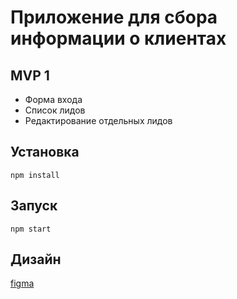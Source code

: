 # Приложение для сбора информации о клиентах

## MVP 1

- Форма входа
- Список лидов
- Редактирование отдельных лидов

## Установка

``` shell script
npm install 
```

## Запуск

``` shell script
npm start
```

## Дизайн

[figma](https://www.figma.com/file/ip87ylmvIDyEoic8hEDbu0/MVP-Corethings)
